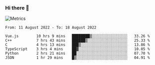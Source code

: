### Hi there 👋

![Metrics](https://github.com/radoapx/radoapx/blob/main/github-metrics.svg)

<!--START_SECTION:waka-->

```text
From: 11 August 2022 - To: 18 August 2022

Vue.js        10 hrs 9 mins   ████████▒░░░░░░░░░░░░░░░░   33.26 %
C++           7 hrs 43 mins   ██████▒░░░░░░░░░░░░░░░░░░   25.33 %
C             4 hrs 13 mins   ███▒░░░░░░░░░░░░░░░░░░░░░   13.86 %
TypeScript    3 hrs 4 mins    ██▓░░░░░░░░░░░░░░░░░░░░░░   10.05 %
Python        2 hrs 21 mins   ██░░░░░░░░░░░░░░░░░░░░░░░   07.70 %
JSON          1 hr 29 mins    █▒░░░░░░░░░░░░░░░░░░░░░░░   04.91 %
```

<!--END_SECTION:waka-->

<!--
**radoapx/radoapx** is a ✨ _special_ ✨ repository because its `README.md` (this file) appears on your GitHub profile.

Here are some ideas to get you started:

- 🔭 I’m currently working on ...
- 🌱 I’m currently learning ...
- 👯 I’m looking to collaborate on ...
- 🤔 I’m looking for help with ...
- 💬 Ask me about ...
- 📫 How to reach me: ...
- 😄 Pronouns: ...
- ⚡ Fun fact: ...
-->
